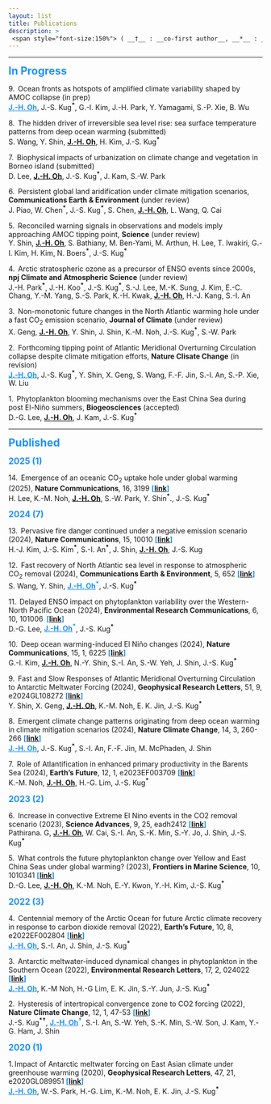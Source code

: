 ```yaml
---
layout: list
title: Publications
description: > 
 <span style="font-size:150%"> ( __†__ : __co-first author__, __*__ : __corresponding author__ )</span>  
--- 
```

<!--sitemap: false-->
---
 <span style="color: DodgerBlue; font-size:150%"> __In Progress__</span>  

9.  Ocean fronts as hotspots of amplified climate variability shaped by AMOC collapse (in prep)<br>
<span style="color: DodgerBlue">__<U>J.-H. Oh</U>__</span>, J.-S. Kug<sup>__\*__</sup>, G.-I. Kim, J.-H. Park, Y. Yamagami, S.-P. Xie, B. Wu

8.  The hidden driver of irreversible sea level rise: sea surface temperature patterns from deep ocean warming (submitted)<br>
S. Wang, Y. Shin, __<U>J.-H. Oh</U>__, H. Kim, J.-S. Kug<sup>__\*__</sup>

7.  Biophysical impacts of urbanization on climate change and vegetation in Borneo island (submitted)<br>
D. Lee, __<U>J.-H. Oh</U>__, J.-S. Kug<sup>__\*__</sup>, J. Kam, S.-W. Park  

6.  Persistent global land aridification under climate mitigation scenarios, __Communications Earth & Environment__ (under review)<br>
J. Piao, W. Chen<sup>__\*__</sup>, J.-S. Kug<sup>__\*__</sup>, S. Chen, __<U>J.-H. Oh</U>__, L. Wang, Q. Cai 

5.  Reconciled warning signals in observations and models imply approaching AMOC tipping point, __Science__ (under review)<br>
Y. Shin, __<U>J.-H. Oh</U>__, S. Bathiany, M. Ben-Yami, M. Arthun, H. Lee, T. Iwakiri, G.-I. Kim, H. Kim, N. Boers<sup>__\*__</sup>, J.-S. Kug<sup>__\*__</sup>

4.  Arctic stratospheric ozone as a precursor of ENSO events since 2000s, __npj Climate and Atmospheric Science__ (under review)<br>
J.-H. Park<sup>__\*__</sup>, J.-H. Koo<sup>__\*__</sup>, J.-S. Kug<sup>__\*__</sup>, S.-J. Lee, M.-K. Sung, J. Kim, E.-C. Chang, Y.-M. Yang, S.-S. Park, K.-H. Kwak, __<U>J.-H. Oh</U>__, H.-J. Kang, S.-I. An

3.  Non-monotonic future changes in the North Atlantic warming hole under a fast CO<sub>2</sub> emission scenario, __Journal of Climate__ (under review)<br>
X. Geng, __<U>J.-H. Oh</U>__, Y. Shin, J. Shin, K.-M. Noh, J.-S. Kug<sup>__\*__</sup>, S.-W. Park

2.  Forthcoming tipping point of Atlantic Meridional Overturning Circulation collapse despite climate mitigation efforts, __Nature Clisate Change__ (in revision)<br>
<span style="color: DodgerBlue">__<U>J.-H. Oh</U>__</span>, J.-S. Kug<sup>__\*__</sup>, Y. Shin, X. Geng, S. Wang, F.-F. Jin, S.-I. An, S.-P. Xie, W. Liu

1.  Phytoplankton blooming mechanisms over the East China Sea during post El-Niño summers, __Biogeosciences__ (accepted)<br>
D.-G. Lee, __<U>J.-H. Oh</U>__, J. Kam, J.-S. Kug<sup>__\*__</sup>

---
<span style="color: DodgerBlue; font-size:150%"> __Published__</span>  

<span style="color: DodgerBlue; font-size:120%"> __2025 (1)__</span>  

14.  Emergence of an oceanic CO<sub>2</sub> uptake hole under global warming (2025), __Nature Communications__, 16, 3199  <span style="color: DodgerBlue"> __[[link](https://www.nature.com/articles/s41467-025-57724-7)]__</span>   
H. Lee, K.-M. Noh, __<U>J.-H. Oh</U>__, S.-W. Park, Y. Shin<sup>__\*__</sup>., J.-S. Kug<sup>__\*__</sup>

<span style="color: DodgerBlue; font-size:120%"> __2024 (7)__</span>  

13.  Pervasive fire danger continued under a negative emission scenario (2024), __Nature Communications__, 15, 10010 <span style="color: DodgerBlue"> __[[link](https://www.nature.com/articles/s41467-024-54339-2)]__</span>   
H.-J. Kim, J.-S. Kim<sup>__\*__</sup>, S.-I. An<sup>__\*__</sup>, J. Shin, __<U>J.-H. Oh</U>__, J.-S. Kug

12.  Fast recovery of North Atlantic sea level in response to atmospheric CO<sub>2</sub> removal (2024),  __Communications Earth & Environment__, 5, 652  <span style="color: DodgerBlue"> __[[link](https://doi.org/10.1038/s43247-024-01835-4)]__</span>    
S. Wang, Y. Shin, <span style="color: DodgerBlue">__<U>J.-H. Oh</U>__<sup>__\*__</sup></span>, J.-S. Kug<sup>__\*__</sup>

11.  Delayed ENSO impact on phytoplankton variability over the Western-North Pacific Ocean (2024),  __Environmental Research Communications__, 6, 10, 101006  <span style="color: DodgerBlue"> __[[link](https://doi.org/10.1088/2515-7620/ad8058)]__</span>    
D.-G. Lee, <span style="color: DodgerBlue">__<U>J.-H. Oh</U>__<sup>__\*__</sup></span>, J.-S. Kug<sup>__\*__</sup>

10.  Deep ocean warming-induced El Niño changes (2024), __Nature Communications__, 15, 1, 6225 <span style="color: DodgerBlue"> __[[link](https://www.nature.com/articles/s41467-024-50663-9)]__</span>    
G.-I. Kim, __<U>J.-H. Oh</U>__, N.-Y. Shin, S.-I. An, S.-W. Yeh, J. Shin, J.-S. Kug<sup>__\*__</sup>

9. 	Fast and Slow Responses of Atlantic Meridional Overturning Circulation to Antarctic Meltwater Forcing (2024), __Geophysical Research Letters__, 51, 9, e2024GL108272<span style="color: DodgerBlue"> __[[link](https://agupubs.onlinelibrary.wiley.com/doi/10.1029/2024GL108272)]__</span>    
Y. Shin, X. Geng, __<U>J.-H. Oh</U>__, K.-M. Noh, E. K. Jin, J.-S. Kug<sup>__\*__</sup> 

8.  Emergent climate change patterns originating from deep ocean warming in climate mitigation scenarios (2024), __Nature Climate Change__, 14, 3, 260-266 <span style="color: DodgerBlue"> __[[link](https://www.nature.com/articles/s41558-024-01928-0)]__</span>    
<span style="color: DodgerBlue">__<U>J.-H. Oh</U>__</span>, J.-S. Kug<sup>__\*__</sup>, S.-I. An, F.-F. Jin, M. McPhaden, J. Shin

7. 	Role of Atlantification in enhanced primary productivity in the Barents Sea (2024), __Earth’s Future__, 12, 1, e2023EF003709 <span style="color: DodgerBlue"> __[[link](https://agupubs.onlinelibrary.wiley.com/doi/10.1029/2023EF003709?af=R)]__</span>    
K.-M. Noh, __<U>J.-H. Oh</U>__, H.-G. Lim, J.-S. Kug<sup>__\*__</sup>

<span style="color: DodgerBlue; font-size:120%"> __2023 (2)__</span>  

6. 	Increase in convective Extreme El Nino events in the CO2 removal scenario (2023), __Science Advances__, 9, 25, eadh2412 <span style="color: DodgerBlue"> __[[link](https://www.science.org/doi/10.1126/sciadv.adh2412)]__</span>    
Pathirana. G, __<U>J.-H. Oh</U>__, W. Cai, S.-I. An, S.-K. Min, S.-Y. Jo, J. Shin, J.-S. Kug<sup>__\*__</sup>

5. 	What controls the future phytoplankton change over Yellow and East China Seas under global warming? (2023), __Frontiers in Marine Science__, 10, 1010341 <span style="color: DodgerBlue"> __[[link](https://www.frontiersin.org/journals/marine-science/articles/10.3389/fmars.2023.1010341/full)]__</span>    
D.-G. Lee, __<U>J.-H. Oh</U>__, K.-M. Noh, E.-Y. Kwon, Y.-H. Kim, J.-S. Kug<sup>__\*__</sup>

<span style="color: DodgerBlue; font-size:120%"> __2022 (3)__</span>

4. 	Centennial memory of the Arctic Ocean for future Arctic climate recovery in response to carbon dioxide removal (2022), __Earth’s Future__, 10, 8, e2022EF002804 <span style="color: DodgerBlue"> __[[link](https://agupubs.onlinelibrary.wiley.com/doi/full/10.1029/2022EF002804)]__</span>    
<span style="color: DodgerBlue">__<U>J.-H. Oh</U>__</span>, S.-I. An, J. Shin, J.-S. Kug<sup>__\*__</sup>

3.  Antarctic meltwater-induced dynamical changes in phytoplankton in the Southern Ocean (2022), __Environmental Research Letters__, 17, 2, 024022 <span style="color: DodgerBlue"> __[[link](https://iopscience.iop.org/article/10.1088/1748-9326/ac444e)]__</span>    
<span style="color: DodgerBlue">__<U>J.-H. Oh</U>__</span>, K.-M Noh, H.-G Lim, E. K. Jin, S.-Y. Jun, J.-S. Kug<sup>__\*__</sup>

2. 	Hysteresis of intertropical convergence zone to CO2 forcing (2022), __Nature Climate Change__, 12, 1, 47-53 <span style="color: DodgerBlue"> __[[link](https://www.nature.com/articles/s41558-021-01211-6)]__</span>    
J.-S. Kug<sup>__\*†__</sup>, <span style="color: DodgerBlue">__<U>J.-H. Oh</U>__<sup>__†__</sup></span>, S.-I. An, S.-W. Yeh, S.-K. Min, S.-W. Son, J. Kam, Y.-G. Ham, J. Shin

<span style="color: DodgerBlue; font-size:120%"> __2020 (1)__</span>  

1. Impact of Antarctic meltwater forcing on East Asian climate under greenhouse warming (2020), __Geophysical Research Letters__, 47, 21, e2020GL089951 <span style="color: DodgerBlue"> __[[link](https://agupubs.onlinelibrary.wiley.com/doi/full/10.1029/2020GL089951)]__</span>  
<span style="color: DodgerBlue">__<U>J.-H. Oh</U>__</span>, W.-S. Park, H.-G. Lim, K.-M. Noh, E. K. Jin, J.-S. Kug<sup>__\*__</sup>
